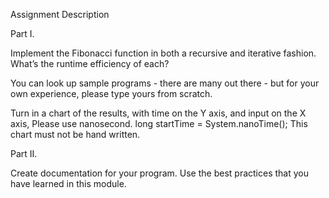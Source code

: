 Assignment Description

Part I.

Implement the Fibonacci function in both a recursive and iterative fashion. What’s the runtime efficiency of each? 

You can look up sample programs - there are many out there - but for your own experience, please type yours from scratch. 

Turn in a chart of the results, with time on the Y axis, and input on the X axis, Please use nanosecond.  long startTime = System.nanoTime(); This chart must not be hand written.

Part II.

Create documentation for your program.  Use the best practices that you have learned in this module.
